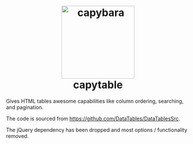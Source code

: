 <h1 align="center">
  <br>
  <img src="https://github.com/user-attachments/assets/80853121-fefe-4faf-a5bb-cf6518ead244" alt="capybara" width="200" />
  <br>
  capytable
  <br>
</h1>

Gives HTML tables awesome capabilities like column ordering, searching, and pagination.

The code is sourced from https://github.com/DataTables/DataTablesSrc.

The jQuery dependency has been dropped and most options / functionality removed.
